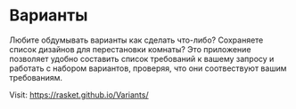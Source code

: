 # Варианты

Любите обдумывать варианты как сделать что-либо? Сохраняете список дизайнов для перестановки комнаты? Это приложение 
позволяет удобно составить список требований к вашему запросу и работать с набором вариантов, проверяя, что они 
соотвествуют вашим требованиям. 

Visit: https://rasket.github.io/Variants/